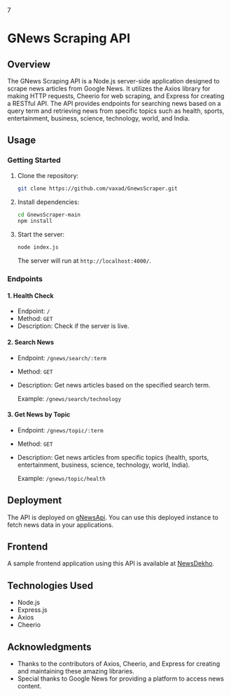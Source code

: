 7
# GNews Scraping API

## Overview

The GNews Scraping API is a Node.js server-side application designed to scrape news articles from Google News. It utilizes the Axios library for making HTTP requests, Cheerio for web scraping, and Express for creating a RESTful API. The API provides endpoints for searching news based on a query term and retrieving news from specific topics such as health, sports, entertainment, business, science, technology, world, and India.

## Usage

### Getting Started

1. Clone the repository:

   ```bash
   git clone https://github.com/vaxad/GnewsScraper.git
   ```

2. Install dependencies:

   ```bash
   cd GnewsScraper-main
   npm install
   ```

3. Start the server:

   ```bash
   node index.js
   ```

   The server will run at `http://localhost:4000/`.

### Endpoints

#### 1. Health Check

- Endpoint: `/`
- Method: `GET`
- Description: Check if the server is live.

#### 2. Search News

- Endpoint: `/gnews/search/:term`
- Method: `GET`
- Description: Get news articles based on the specified search term.

   Example: `/gnews/search/technology`

#### 3. Get News by Topic

- Endpoint: `/gnews/topic/:term`
- Method: `GET`
- Description: Get news articles from specific topics (health, sports, entertainment, business, science, technology, world, India).

   Example: `/gnews/topic/health`

## Deployment

The API is deployed on [gNewsApi](https://gnews-api.onrender.com/). You can use this deployed instance to fetch news data in your applications.

## Frontend

A sample frontend application using this API is available at [NewsDekho](https://news-dekho-vaxad.vercel.app/).

## Technologies Used

- Node.js
- Express.js
- Axios
- Cheerio

## Acknowledgments

- Thanks to the contributors of Axios, Cheerio, and Express for creating and maintaining these amazing libraries.
- Special thanks to Google News for providing a platform to access news content.

